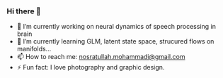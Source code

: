 ### Hi there 👋

- 🔭 I’m currently working on neural dynamics of speech processing in brain
- 🌱 I’m currently learning GLM, latent state space, strucured flows on manifolds...
- 📫 How to reach me: nosratullah.mohammadi@gmail.com
- ⚡ Fun fact: I love photography and graphic design.
